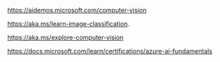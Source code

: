 https://aidemos.microsoft.com/computer-vision


https://aka.ms/learn-image-classification. 


https://aka.ms/explore-computer-vision 



https://docs.microsoft.com/learn/certifications/azure-ai-fundamentals 

